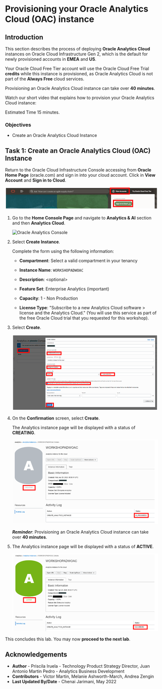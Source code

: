 # Provisioning your Oracle Analytics Cloud (OAC) instance

## Introduction

This section describes the process of deploying **Oracle Analytics Cloud** instances on Oracle Cloud Infrastructure Gen 2, which is the default for newly provisioned accounts in **EMEA** and **US**.

Your Oracle Cloud Free Tier account will use the Oracle Cloud Free Trial **credits** while this instance is provisioned, as Oracle Analytics Cloud is not part of the **Always Free** cloud services.

Provisioning an Oracle Analytics Cloud instance can take over **40 minutes**.

Watch our short video that explains how to provision your Oracle Analytics Cloud instance:

[](youtube:ZAqXlhivQCg)

Estimated Time 15 minutes.

### Objectives
- Create an Oracle Analytics Cloud Instance

## **Task 1**: Create an Oracle Analytics Cloud (OAC) Instance

Return to the Oracle Cloud Infrastructure Console accessing from **Oracle Home Page** (oracle.com) and sign in into your cloud account.
Click in **View Account** and **Sign in to Cloud**.

![Oracle Console SignIn](./images/laboac_one.png)

1. Go to the **Home Console Page** and navigate to **Analytics & AI** section and then **Analytics Cloud**.

    ![Oracle Analytics Console](https://raw.githubusercontent.com/oracle/learning-library/master/common/images/console/analytics-oac.png " ")

2. Select **Create Instance**.

    Complete the form using the following information:

    - **Compartment**: Select a valid compartment in your tenancy

    - **Instance Name**: `WORKSHOPADWOAC`

    - **Description**: &lt;optional&gt;

    - **Feature Set**: Enterprise Analytics (important)

    - **Capacity**: 1 - Non Production

    - **License Type**: "Subscribe to a new Analytics Cloud software > license and the Analytics Cloud." (You will use this service as part of the free Oracle Cloud trial that you requested for this workshop).

3. Select **Create**.

    ![OAC Instance Creation](./images/laboac_six.png)

4. On the **Confirmation** screen, select **Create**.

    The Analytics instance page will be displayed with a status of **CREATING**.

    ![OAC Instance Creating](./images/laboac_seven.png)

    ***Reminder***: Provisioning an Oracle Analytics Cloud instance can take over **40 minutes**.

5. The Analytics instance page will be displayed with a status of **ACTIVE**.

    ![OAC Instance Active](./images/laboac_eight.png)

This concludes this lab. You may now **proceed to the next lab**.

## **Acknowledgements**

- **Author** - Priscila Iruela - Technology Product Strategy Director, Juan Antonio Martin Pedro - Analytics Business Development
- **Contributors** - Victor Martin, Melanie Ashworth-March, Andrea Zengin
- **Last Updated By/Date** - Chenai Jarimani, May 2022
